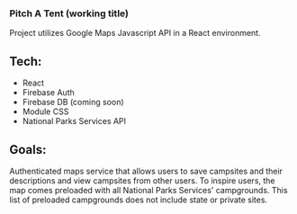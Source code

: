 ### Pitch A Tent (working title)

Project utilizes Google Maps Javascript API in a React environment.

## Tech:

- React
- Firebase Auth
- Firebase DB (coming soon)
- Module CSS
- National Parks Services API

## Goals:

Authenticated maps service that allows users to save campsites and their descriptions and view campsites from other users. To inspire users, the map comes preloaded with all National Parks Services' campgrounds. This list of preloaded campgrounds does not include state or private sites.
